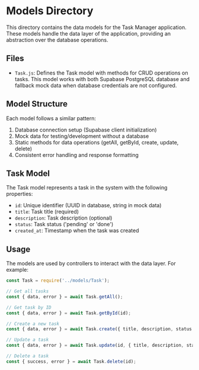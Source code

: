 # Models Directory

This directory contains the data models for the Task Manager application. These models handle the data layer of the application, providing an abstraction over the database operations.

## Files

- `Task.js`: Defines the Task model with methods for CRUD operations on tasks. This model works with both Supabase PostgreSQL database and fallback mock data when database credentials are not configured.

## Model Structure

Each model follows a similar pattern:

1. Database connection setup (Supabase client initialization)
2. Mock data for testing/development without a database
3. Static methods for data operations (getAll, getById, create, update, delete)
4. Consistent error handling and response formatting

## Task Model

The Task model represents a task in the system with the following properties:

- `id`: Unique identifier (UUID in database, string in mock data)
- `title`: Task title (required)
- `description`: Task description (optional)
- `status`: Task status ('pending' or 'done')
- `created_at`: Timestamp when the task was created

## Usage

The models are used by controllers to interact with the data layer. For example:

```javascript
const Task = require('../models/Task');

// Get all tasks
const { data, error } = await Task.getAll();

// Get task by ID
const { data, error } = await Task.getById(id);

// Create a new task
const { data, error } = await Task.create({ title, description, status });

// Update a task
const { data, error } = await Task.update(id, { title, description, status });

// Delete a task
const { success, error } = await Task.delete(id);
```